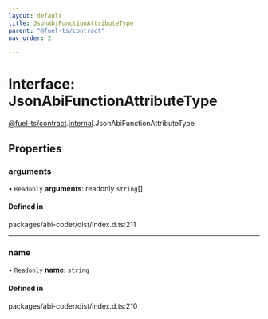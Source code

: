 ```yaml
---
layout: default
title: JsonAbiFunctionAttributeType
parent: "@fuel-ts/contract"
nav_order: 2

---
```


# Interface: JsonAbiFunctionAttributeType

[@fuel-ts/contract](../index.md).[internal](../namespaces/internal.md).JsonAbiFunctionAttributeType

## Properties

### arguments

• `Readonly` **arguments**: readonly `string`[]

#### Defined in

packages/abi-coder/dist/index.d.ts:211

___

### name

• `Readonly` **name**: `string`

#### Defined in

packages/abi-coder/dist/index.d.ts:210
